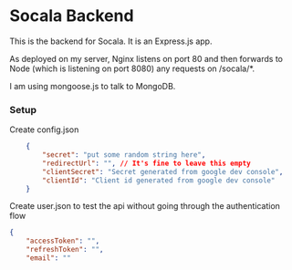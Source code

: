 # Socala Backend

This is the backend for Socala. It is an Express.js app.

As deployed on my server, Nginx listens on port 80 and then forwards to Node (which is listening on port 8080) any requests on /socala/*.

I am using mongoose.js to talk to MongoDB.


### Setup

Create config.json

``` json
    {
        "secret": "put some random string here",
        "redirectUrl": "", // It's fine to leave this empty
        "clientSecret": "Secret generated from google dev console",
        "clientId": "Client id generated from google dev console"
    }
```

Create user.json to test the api without going through the authentication flow
``` json
{
    "accessToken": "",
    "refreshToken": "",
    "email": ""
```